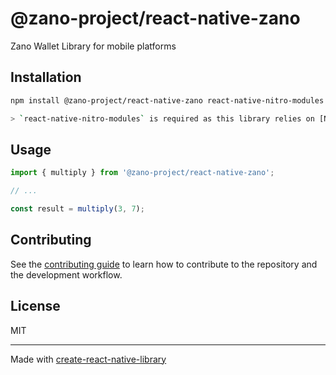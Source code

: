 # @zano-project/react-native-zano

Zano Wallet Library for mobile platforms

## Installation

```sh
npm install @zano-project/react-native-zano react-native-nitro-modules

> `react-native-nitro-modules` is required as this library relies on [Nitro Modules](https://nitro.margelo.com/).
```

## Usage

```js
import { multiply } from '@zano-project/react-native-zano';

// ...

const result = multiply(3, 7);
```

## Contributing

See the [contributing guide](CONTRIBUTING.md) to learn how to contribute to the repository and the development workflow.

## License

MIT

---

Made with [create-react-native-library](https://github.com/callstack/react-native-builder-bob)

